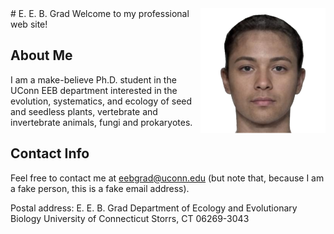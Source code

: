 <img src="faceresearch-org-demos-average.png" height="200" align="right">
# E. E. B. Grad
Welcome to my professional web site!

## About Me
I am a make-believe Ph.D. student in the UConn EEB department interested in the evolution, systematics, and ecology of seed and seedless plants, vertebrate and invertebrate animals, fungi and prokaryotes.

## Contact Info
Feel free to contact me at eebgrad@uconn.edu (but note that, because I am a fake person, this is a fake email address).

Postal address:
E. E. B. Grad
Department of Ecology and Evolutionary Biology
University of Connecticut
Storrs, CT 06269-3043
